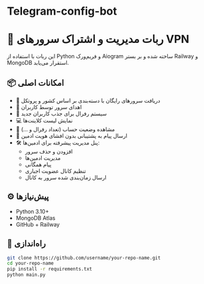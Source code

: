 # Telegram-config-bot
# 🤖 ربات مدیریت و اشتراک سرورهای VPN

این ربات با استفاده از Python و فریم‌ورک Aiogram ساخته شده و بر بستر Railway و MongoDB استقرار می‌یابد.

## 📦 امکانات اصلی
- 📡 دریافت سرورهای رایگان با دسته‌بندی بر اساس کشور و پروتکل
- 🎁 اهدای سرور توسط کاربران
- 👥 سیستم رفرال برای جذب کاربران جدید
- 💻 نمایش لیست کلاینت‌ها
- 📇 مشاهده وضعیت حساب (تعداد رفرال و ...)
- 📩 ارسال پیام به پشتیبانی بدون افشای هویت ادمین
- 🛠 پنل مدیریت پیشرفته برای ادمین‌ها:
  - افزودن و حذف سرور
  - مدیریت ادمین‌ها
  - پیام همگانی
  - تنظیم کانال عضویت اجباری
  - ارسال زمان‌بندی شده سرور به کانال

## ⚙️ پیش‌نیازها
- Python 3.10+
- MongoDB Atlas
- GitHub + Railway

## 🚀 راه‌اندازی
```bash
git clone https://github.com/username/your-repo-name.git
cd your-repo-name
pip install -r requirements.txt
python main.py
